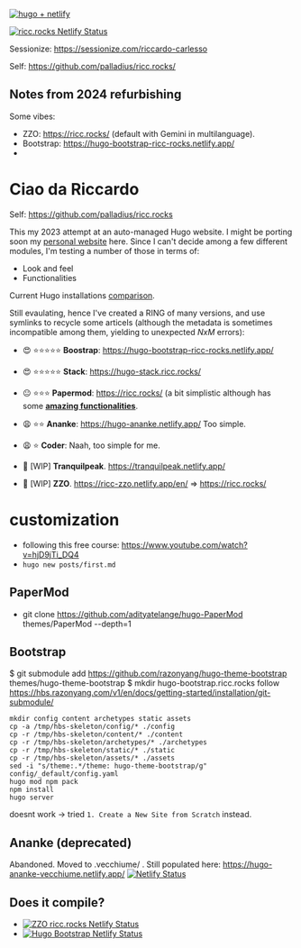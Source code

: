  [![hugo + netlify](https://res.cloudinary.com/dzkoxrsdj/image/upload/v1656562989/template_1_edyp8b.png)](https://ntl.fyi/3P9w1mr)

 [![ricc.rocks Netlify Status](https://api.netlify.com/api/v1/badges/444a5ada-1134-4e5c-9691-3a4a33799ab4/deploy-status)](https://app.netlify.com/sites/ricc-zzo/deploys)

Sessionize: https://sessionize.com/riccardo-carlesso

Self: https://github.com/palladius/ricc.rocks/

## Notes from 2024 refurbishing

Some vibes:

* ZZO: https://ricc.rocks/ (default with Gemini in multilanguage).
* Bootstrap: https://hugo-bootstrap-ricc-rocks.netlify.app/
*

# Ciao da Riccardo

Self: https://github.com/palladius/ricc.rocks

This my 2023 attempt at an auto-managed Hugo website.
I might be porting soon my [personal website](http://www.palladius.it/) here.
Since I can't decide among a few different modules, I'm testing a number of those in terms of:

* Look and feel
* Functionalities

Current Hugo installations [comparison](https://ricc.rocks/posts/posts-symlink/2023-01-29-symlinked-themes-compared.d/symlinked-themes-compared/).

Still evaulating, hence I've created a RING of many versions, and use symlinks to recycle some articels (although the metadata is sometimes incompatible among them, yielding to unexpected *NxM* errors):

* 😍 ⭐️⭐️⭐️⭐️⭐️ **Boostrap**: https://hugo-bootstrap-ricc-rocks.netlify.app/
* 😍 ⭐️⭐️⭐️⭐️⭐️ **Stack**:    https://hugo-stack.ricc.rocks/
* 😐 ⭐️⭐️⭐️ **Papermod**: https://ricc.rocks/ (a bit simplistic although has some [**amazing functionalities**](https://ricc.rocks/posts/papermod-analysis-page/).
* 😩 ⭐️⭐️ **Ananke**: https://hugo-ananke.netlify.app/ Too simple.
* 😩 ⭐️ **Coder**: Naah, too simple for me.

* 🚧 [WIP] **Tranquilpeak**.  https://tranquilpeak.netlify.app/
* 🚧 [WIP] **ZZO**. https://ricc-zzo.netlify.app/en/ => https://ricc.rocks/

# customization

* following this free course: https://www.youtube.com/watch?v=hjD9jTi_DQ4
* `hugo new posts/first.md`

## PaperMod

* git clone https://github.com/adityatelange/hugo-PaperMod themes/PaperMod --depth=1

## Bootstrap

$ git submodule add https://github.com/razonyang/hugo-theme-bootstrap themes/hugo-theme-bootstrap
$ mkdir hugo-bootstrap.ricc.rocks
 follow https://hbs.razonyang.com/v1/en/docs/getting-started/installation/git-submodule/

```
mkdir config content archetypes static assets
cp -a /tmp/hbs-skeleton/config/* ./config
cp -r /tmp/hbs-skeleton/content/* ./content
cp -r /tmp/hbs-skeleton/archetypes/* ./archetypes
cp -r /tmp/hbs-skeleton/static/* ./static
cp -r /tmp/hbs-skeleton/assets/* ./assets
sed -i "s/theme:.*/theme: hugo-theme-bootstrap/g" config/_default/config.yaml
hugo mod npm pack
npm install
hugo server
```

doesnt work -> tried `1. Create a New Site from Scratch` instead.

## Ananke (deprecated)

Abandoned. Moved to .vecchiume/ .
Still populated here: https://hugo-ananke-vecchiume.netlify.app/
[![Netlify Status](https://api.netlify.com/api/v1/badges/9c6fdacc-6b9f-4908-b3e5-57f1dc2b8f50/deploy-status)](https://app.netlify.com/sites/hugo-ananke-vecchiume/deploys)



## Does it compile?

*  [![ZZO ricc.rocks Netlify Status](https://api.netlify.com/api/v1/badges/444a5ada-1134-4e5c-9691-3a4a33799ab4/deploy-status)](https://app.netlify.com/sites/ricc-zzo/deploys)
* [![Hugo Bootstrap Netlify Status](https://api.netlify.com/api/v1/badges/0441c68e-204c-4020-aebf-1a2afa7420e4/deploy-status)](https://app.netlify.com/sites/hugo-bootstrap-ricc-rocks/deploys)
